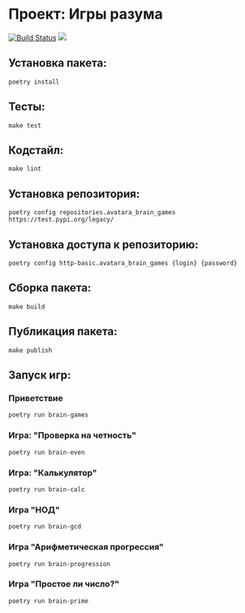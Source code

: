 # Проект: Игры разума

[![Build Status](https://travis-ci.org/AndrewLrrr/python-project-lvl1.svg?branch=master)](https://travis-ci.org/AndrewLrrr/python-project-lvl1)
<a href="https://codeclimate.com/github/AndrewLrrr/python-project-lvl1/maintainability"><img src="https://api.codeclimate.com/v1/badges/b67e88538d7386ddddaa/maintainability" /></a>

## Установка пакета:
```
poetry install
```

## Тесты:
```
make test
```

## Кодстайл:
```
make lint
```

## Установка репозитория:
```
poetry config repositories.avatara_brain_games https://test.pypi.org/legacy/
```

## Установка доступа к репозиторию:
```
poetry config http-basic.avatara_brain_games {login} {password}
```

## Сборка пакета:
```
make build
```

## Публикация пакета:
```
make publish
```

## Запуск игр:
### Приветствие
```
poetry run brain-games
```
### Игра: "Проверка на четность"
```
poetry run brain-even
```
### Игра: "Калькулятор"
```
poetry run brain-calc
```
### Игра "НОД"
```
poetry run brain-gcd
```
### Игра "Арифметическая прогрессия"
```
poetry run brain-progression
```
### Игра "Простое ли число?"
```
poetry run brain-prime
```
